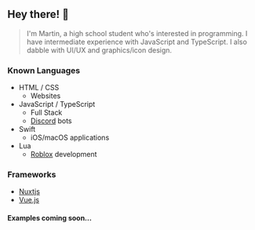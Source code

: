 ## Hey there! :wave:
> I'm Martin, a high school student who's interested in programming. 
> I have intermediate experience with JavaScript and TypeScript. 
> I also dabble with UI/UX and graphics/icon design.

### Known Languages
- HTML / CSS
  - Websites
- JavaScript / TypeScript
  - Full Stack
  - [Discord](https://discord.com/) bots
- Swift
  - iOS/macOS applications
- Lua
  - [Roblox](https://roblox.com/) development

### Frameworks
- [Nuxtjs](https://nuxtjs.org/)
- [Vue.js](https://vuejs.org/)

#### Examples coming soon...
